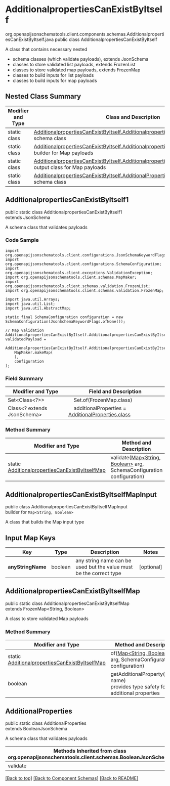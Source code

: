 # AdditionalpropertiesCanExistByItself
org.openapijsonschematools.client.components.schemas.AdditionalpropertiesCanExistByItself.java
public class AdditionalpropertiesCanExistByItself

A class that contains necessary nested
- schema classes (which validate payloads), extends JsonSchema
- classes to store validated list payloads, extends FrozenList
- classes to store validated map payloads, extends FrozenMap
- classes to build inputs for list payloads
- classes to build inputs for map payloads

## Nested Class Summary
| Modifier and Type | Class and Description |
| ----------------- | ---------------------- |
| static class | [AdditionalpropertiesCanExistByItself.AdditionalpropertiesCanExistByItself1](#additionalpropertiescanexistbyitself1)<br> schema class |
| static class | [AdditionalpropertiesCanExistByItself.AdditionalpropertiesCanExistByItselfMapInput](#additionalpropertiescanexistbyitselfmapinput)<br> builder for Map payloads |
| static class | [AdditionalpropertiesCanExistByItself.AdditionalpropertiesCanExistByItselfMap](#additionalpropertiescanexistbyitselfmap)<br> output class for Map payloads |
| static class | [AdditionalpropertiesCanExistByItself.AdditionalProperties](#additionalproperties)<br> schema class |

## AdditionalpropertiesCanExistByItself1
public static class AdditionalpropertiesCanExistByItself1<br>
extends JsonSchema

A schema class that validates payloads

### Code Sample
```
import org.openapijsonschematools.client.configurations.JsonSchemaKeywordFlags;
import org.openapijsonschematools.client.configurations.SchemaConfiguration;
import org.openapijsonschematools.client.exceptions.ValidationException;
import org.openapijsonschematools.client.schemas.MapMaker;
import org.openapijsonschematools.client.schemas.validation.FrozenList;
import org.openapijsonschematools.client.schemas.validation.FrozenMap;

import java.util.Arrays;
import java.util.List;
import java.util.AbstractMap;

static final SchemaConfiguration configuration = new SchemaConfiguration(JsonSchemaKeywordFlags.ofNone());

// Map validation
AdditionalpropertiesCanExistByItself.AdditionalpropertiesCanExistByItselfMap validatedPayload =
    AdditionalpropertiesCanExistByItself.AdditionalpropertiesCanExistByItself1.validate(
    MapMaker.makeMap(
    ),
    configuration
);
```

### Field Summary
| Modifier and Type | Field and Description |
| ----------------- | ---------------------- |
| Set<Class<?>> | &nbsp;&nbsp;&nbsp;&nbsp;Set.of(FrozenMap.class)<br/> |
| Class<? extends JsonSchema> | &nbsp;&nbsp;&nbsp;&nbsp;additionalProperties = [AdditionalProperties.class](#additionalproperties)<br> |

### Method Summary
| Modifier and Type | Method and Description |
| ----------------- | ---------------------- |
| static [AdditionalpropertiesCanExistByItselfMap](#additionalpropertiescanexistbyitselfmap) | validate([Map<String, Boolean>](#additionalpropertiescanexistbyitselfmapinput) arg, SchemaConfiguration configuration) |

## AdditionalpropertiesCanExistByItselfMapInput
public class AdditionalpropertiesCanExistByItselfMapInput<br>
builder for `Map<String, Boolean>`

A class that builds the Map input type

## Input Map Keys
| Key | Type |  Description | Notes |
| --- | ---- | ------------ | ----- |
| **anyStringName** | boolean | any string name can be used but the value must be the correct type | [optional] |

## AdditionalpropertiesCanExistByItselfMap
public static class AdditionalpropertiesCanExistByItselfMap<br>
extends FrozenMap<String, Boolean>

A class to store validated Map payloads

### Method Summary
| Modifier and Type | Method and Description |
| ----------------- | ---------------------- |
| static [AdditionalpropertiesCanExistByItselfMap](#additionalpropertiescanexistbyitselfmap) | of([Map<String, Boolean>](#additionalpropertiescanexistbyitselfmapinput) arg, SchemaConfiguration configuration) |
| boolean | getAdditionalProperty(String name)<br>provides type safety for additional properties |

## AdditionalProperties
public static class AdditionalProperties<br>
extends BooleanJsonSchema

A schema class that validates payloads

| Methods Inherited from class org.openapijsonschematools.client.schemas.BooleanJsonSchema |
| ------------------------------------------------------------------ |
| validate                                                           |

[[Back to top]](#top) [[Back to Component Schemas]](../../../README.md#Component-Schemas) [[Back to README]](../../../README.md)
